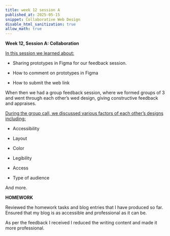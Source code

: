 ```yaml
---
title: week 12 session A
published_at: 2025-05-15
snippet: Collaborative Web Design
disable_html_sanitization: true
allow_math: true
---
```


**Week 12, Session A: Collaboration**

<ins>In this session we learned about:</ins>

-	Sharing prototypes in Figma for our feedback session.

-	How to comment on prototypes in Figma

-	How to submit the web link

When then we had a group feedback session, where we formed groups of 3 and went through each other’s wed design, giving constructive feedback and appraises.

<ins>During the group call, we discussed various factors of each other’s designs including:</ins>

-	Accessibility

-	Layout

-	Color

-	Legibility

-	Access

-	Type of audience

And more.

**HOMEWORK**

Reviewed the homework tasks and blog entries that I have produced so far. Ensured that my blog is as accessible and professional as it can be.

As per the feedback I received I reduced the writing content and made it more professional.